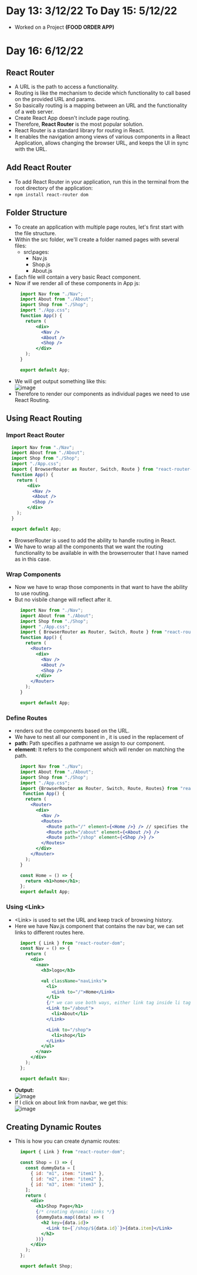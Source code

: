 # Day 13: 3/12/22 To Day 15: 5/12/22
- Worked on a Project **(FOOD ORDER APP)**
# Day 16: 6/12/22
## React Router 
- A URL is the path to access a functionality. 
- Routing is like the mechanism to decide which functionality to call based on the provided URL and params. 
- So basically routing is a mapping between an URL and the functionality of a web server.
- Create React App doesn't include page routing.
- Therefore, **React Router** is the most popular solution.
- React Router is a standard library for routing in React. 
- It enables the navigation among views of various components in a React Application, allows changing the browser URL, and keeps the UI in sync with the URL.
## Add React Router
- To add React Router in your application, run this in the terminal from the root directory of the application:
- `npm install react-router dom`
## Folder Structure
- To create an application with multiple page routes, let's first start with the file structure.
- Within the src folder, we'll create a folder named pages with several files:
  - src\pages\:
    - Nav.js
    - Shop.js
    - About.js
- Each file will contain a very basic React  component.
- Now if we render all of these components in App js: 
  ```jsx
    import Nav from "./Nav";
    import About from "./About";
    import Shop from "./Shop";
    import "./App.css";
    function App() {
      return (
          <div>
            <Nav />
            <About />
            <Shop />
          </div>
      );
    }

    export default App;
  ```
 - We will get output something like this: <br>
 ![image](https://user-images.githubusercontent.com/88162824/205910723-772cda68-76a3-4703-8461-e7a5772c8952.png)
- Therefore to render our components as individual pages we need to use React Routing. 
## Using React Routing
### Import React Router
  ```jsx 
    import Nav from "./Nav";
    import About from "./About";
    import Shop from "./Shop";
    import "./App.css";
    import { BrowserRouter as Router, Switch, Route } from "react-router-dom";
    function App() {
      return (
          <div>
            <Nav />
            <About />
            <Shop />
          </div>
      );
    }

    export default App;
  ```
- BrowserRouter is used to add the ability to handle routing in React. 
- We have to wrap all the components that we want the routing functionality to be available in with the browserrouter that I have named as <Router> in this case. 
### Wrap Components
- Now we have to wrap those components in <Router> that want to have the ability to use routing.
- But no visbile change will reflect after it. 
  ```jsx
    import Nav from "./Nav";
    import About from "./About";
    import Shop from "./Shop";
    import "./App.css";
    import { BrowserRouter as Router, Switch, Route } from "react-router-dom";
    function App() {
      return (
        <Router>
          <div>
            <Nav />
            <About />
            <Shop />
          </div>
        </Router>
      );
    }

    export default App;

  ```
### Define Routes
- <Route> renders out the components based on the URL.
- We have to nest all our <Route> component in <Routes>, it is used in the replacement of <switch>
- **path:** Path specifies a pathname we assign to our component.
- **element:** It refers to the component which will render on matching the path. 
  ```jsx
    import Nav from "./Nav";
    import About from "./About";
    import Shop from "./Shop";
    import "./App.css";
    import {BrowserRouter as Router, Switch, Route, Routes} from "react-router-dom";
     function App() {
      return (
        <Router>
          <div>
            <Nav />
            <Routes>
              <Route path="/" element={<Home />} /> // specifies the home page 
              <Route path="/about" element={<About />} />
              <Route path="/shop" element={<Shop />} />
            </Routes>
          </div>
        </Router>
      );
    }

    const Home = () => {
      return <h1>home</h1>;
    };
    export default App;

  ```
### Using \<Link>
- \<Link> is used to set the URL and keep track of browsing history.
- Here we have Nav.js component that contains the  nav bar, we can set links to different routes here. 
  ```jsx 
    import { Link } from "react-router-dom";
    const Nav = () => {
      return (
        <div>
          <nav>
            <h3>logo</h3>

            <ul className="navLinks">
              <li>
                <Link to="/">Home</Link>
              </li>
              {/* we can use both ways, either link tag inside li tag or li tag inside link */}
              <Link to="/about">
                <li>About</li>
              </Link>

              <Link to="/shop">
                <li>shop</li>
              </Link>
            </ul>
          </nav>
        </div>
      );
    };

    export default Nav;

  ```
- **Output:** <br>
  ![image](https://user-images.githubusercontent.com/88162824/205932397-8e05662e-1aac-433f-8702-b028194db6ba.png)
- If I click on about link from navbar, we get this: <br>
  ![image](https://user-images.githubusercontent.com/88162824/205932712-718a05d6-e0e3-41e4-9493-d989916e5afd.png)
## Creating Dynamic Routes
- This is how you can create dynamic routes:
  ```jsx 
    import { Link } from "react-router-dom";

    const Shop = () => {
      const dummyData = [
        { id: "m1", item: "item1" },
        { id: "m2", item: "item2" },
        { id: "m3", item: "item3" },
      ];
      return (
        <div>
          <h1>Shop Page</h1>
          {/* creating dynamic links */}
          {dummyData.map((data) => (
            <h2 key={data.id}>
              <Link to={`/shop/${data.id}`}>{data.item}</Link>
            </h2>
          ))}
        </div>
      );
    };

    export default Shop;

  ```
